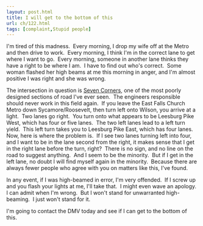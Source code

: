 ```yaml
---
layout: post.html
title: I will get to the bottom of this
url: ch/122.html
tags: [complaint,Stupid people]
---
```

I'm tired of this madness.  Every morning, I drop my wife off at the Metro and then drive to work.  Every morning, I think I'm in the correct lane to get where I want to go.  Every morning, someone in another lane thinks they have a right to be where I am.  I have to find out who's correct.  Some woman flashed her high beams at me this morning in anger, and I'm almost positive I was right and she was wrong.

The intersection in question is [Seven Corners](http://maps.google.com/maps?f=q&hl=en&q=leesburg+pike+and+arlington+blvd,+Falls+Church,+VA+22044&ie=UTF8&om=1&z=16&ll=38.872275,-77.156231&spn=0.014367,0.033989&iwloc=A), one of the most poorly designed sections of road I've ever seen.  The engineers responsible should never work in this field again.  If you leave the East Falls Church Metro down Sycamore/Roosevelt, then turn left onto Wilson, you arrive at a light.  Two lanes go right.  You turn onto what appears to be Leesburg Pike West, which has four or five lanes.  The two left lanes lead to a left turn yield.  This left turn takes you to Leesburg Pike East, which has four lanes.  Now, here is where the problem is.  If I see two lanes turning left into four, and I want to be in the lane second from the right, it makes sense that I get in the right lane before the turn, right?  There is no sign, and no line on the road to suggest anything.  And I seem to be the minority.  But if I get in the left lane, no doubt I will find myself again in the minority.  Because there are always fewer people who agree with you on matters like this, I've found.

In any event, if I was high-beamed in error, I'm very offended.  If I screw up and you flash your lights at me, I'll take that.  I might even wave an apology.  I can admit when I'm wrong.  But I won't stand for unwarranted high-beaming.  I just won't stand for it.

I'm going to contact the DMV today and see if I can get to the bottom of this.
